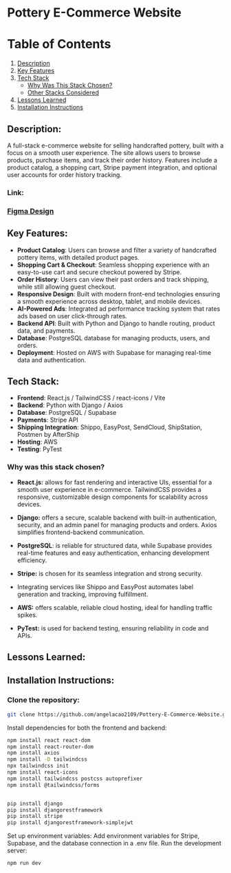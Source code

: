 # Pottery E-Commerce Website

# Table of Contents
1. [Description](#description)
2. [Key Features](#key-features)
3. [Tech Stack](#tech-stack)
   - [Why Was This Stack Chosen?](#why-was-this-stack-chosen)
   - [Other Stacks Considered](#other-stacks-that-were-considered)
4. [Lessons Learned](#lessons-learned)
5. [Installation Instructions](#installation-instructions)


## Description:
A full-stack e-commerce website for selling handcrafted pottery, built with a focus on a smooth user experience. The site allows users to browse products, purchase items, and track their order history. Features include a product catalog, a shopping cart, Stripe payment integration, and optional user accounts for order history tracking.

### Link: 

### [Figma Design](https://tinyurl.com/2z4pnuyh)
## Key Features:
- **Product Catalog**: Users can browse and filter a variety of handcrafted pottery items, with detailed product pages.
- **Shopping Cart & Checkout**: Seamless shopping experience with an easy-to-use cart and secure checkout powered by Stripe.
- **Order History**: Users can view their past orders and track shipping, while still allowing guest checkout.
- **Responsive Design**: Built with modern front-end technologies ensuring a smooth experience across desktop, tablet, and mobile devices.
- **AI-Powered Ads**: Integrated ad performance tracking system that rates ads based on user click-through rates.
- **Backend API**: Built with Python and Django to handle routing, product data, and payments.
- **Database**: PostgreSQL database for managing products, users, and orders.
- **Deployment**: Hosted on AWS with Supabase for managing real-time data and authentication.

## Tech Stack:
- **Frontend**: React.js / TailwindCSS / react-icons / Vite 
- **Backend**:  Python with Django / Axios
- **Database**: PostgreSQL / Supabase
- **Payments**: Stripe API
- **Shipping Integration**: Shippo, EasyPost, SendCloud, ShipStation, Postmen by AfterShip
- **Hosting**:  AWS
- **Testing**:  PyTest

### Why was this stack chosen?

- **React.js:** allows for fast rendering and interactive UIs, essential for a smooth user experience in e-commerce. TailwindCSS provides a responsive, customizable design components for scalability across devices.

- **Django:** offers a secure, scalable backend with built-in authentication, security, and an admin panel for managing products and orders. Axios simplifies frontend-backend communication.

- **PostgreSQL**: is reliable for structured data, while Supabase provides real-time features and easy authentication, enhancing development efficiency.

- **Stripe:** is chosen for its seamless integration and strong security.

- Integrating services like Shippo and EasyPost automates label generation and tracking, improving fulfillment.

- **AWS:** offers scalable, reliable cloud hosting, ideal for handling traffic spikes.

- **PyTest:** is used for backend testing, ensuring reliability in code and APIs.




## Lessons Learned:

## Installation Instructions:

### Clone the repository:
```bash
git clone https://github.com/angelacao2109/Pottery-E-Commerce-Website.git
```
Install dependencies for both the frontend and backend:
```bash
npm install react react-dom
npm install react-router-dom
npm install axios
npm install -D tailwindcss
npx tailwindcss init
npm install react-icons
npm install tailwindcss postcss autoprefixer
npm install @tailwindcss/forms


pip install django
pip install djangorestframework
pip install stripe
pip install djangorestframework-simplejwt


```
Set up environment variables:
Add environment variables for Stripe, Supabase, and the database connection in a .env file.
Run the development server:
```bash
npm run dev
```

